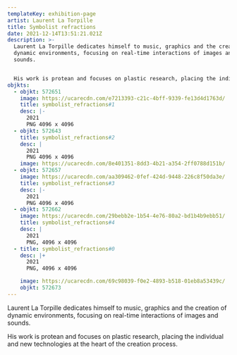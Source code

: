 ```yaml
---
templateKey: exhibition-page
artist: Laurent La Torpille
title: Symbolist refractions
date: 2021-12-14T13:51:21.021Z
description: >-
  Laurent La Torpille dedicates himself to music, graphics and the creation of
  dynamic environments, focusing on real-time interactions of images and
  sounds. 


  His work is protean and focuses on plastic research, placing the individual and new technologies at the heart of the creation process.
objkts:
  - objkt: 572651
    image: https://ucarecdn.com/e7213393-c21c-4bff-9339-fe13d4d1763d/
    title: symbolist_refractions#1
    desc: |-
      2021
      PNG 4096 x 4096
  - objkt: 572643
    title: symbolist_refractions#2
    desc: |
      2021
      PNG 4096 x 4096
    image: https://ucarecdn.com/8e401351-8dd3-4b21-a354-2ff0788d151b/
  - objkt: 572657
    image: https://ucarecdn.com/aa309462-0fef-424d-9448-226c8f50da3e/
    title: symbolist_refractions#3
    desc: |-
      2021
      PNG 4096 x 4096
  - objkt: 572662
    image: https://ucarecdn.com/29bebb2e-1b54-4e76-80a2-bd1b4b9ebb51/
    title: symbolist_refractions#4
    desc: |
      2021
      PNG, 4096 x 4096
  - title: symbolist_refractions#0
    desc: |+
      2021
      PNG, 4096 x 4096

    image: https://ucarecdn.com/69c98039-f0e2-4893-b518-01eb8a53439c/
    objkt: 572673
---
```

Laurent La Torpille dedicates himself to music, graphics and the creation of dynamic environments, focusing on real-time interactions of images and sounds. 

His work is protean and focuses on plastic research, placing the individual and new technologies at the heart of the creation process.